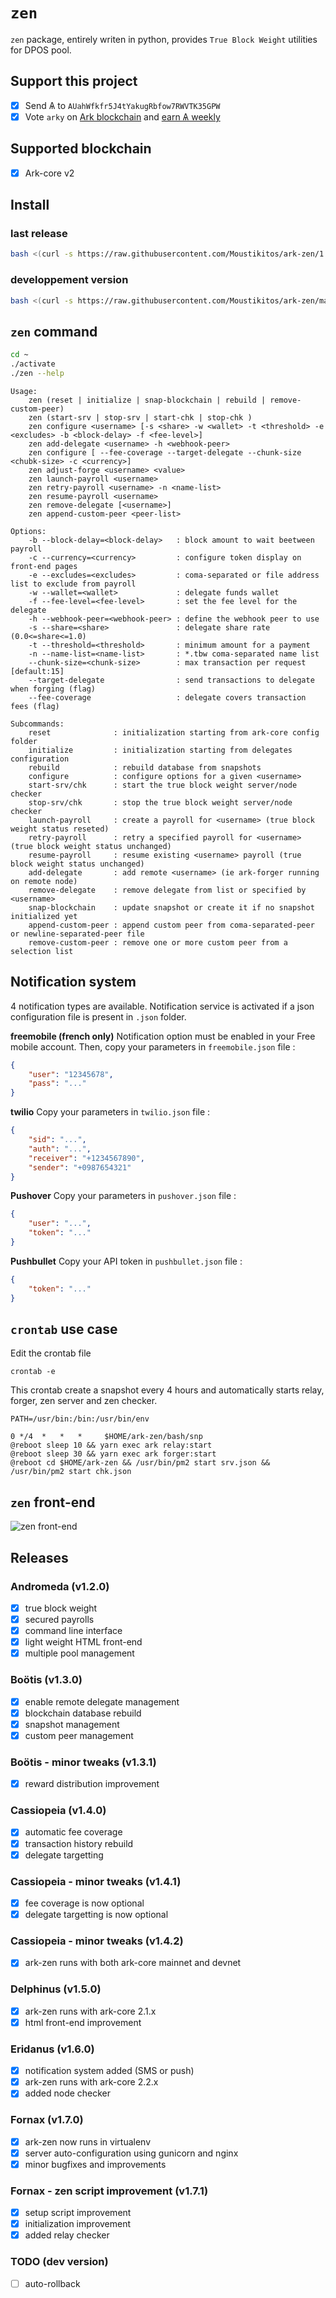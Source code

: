 # `zen`

`zen` package, entirely writen in python, provides `True Block Weight` utilities
for DPOS pool.

## Support this project

  * [X] Send &#1126; to `AUahWfkfr5J4tYakugRbfow7RWVTK35GPW`
  * [X] Vote `arky` on [Ark blockchain](https://explorer.ark.io) and [earn &#1126; weekly](http://arky-delegate.info/arky)

## Supported blockchain

 * [X] Ark-core v2

## Install

### last release

```bash
bash <(curl -s https://raw.githubusercontent.com/Moustikitos/ark-zen/1.7.1/bash/zen-install.sh)
```

### developpement version

```bash
bash <(curl -s https://raw.githubusercontent.com/Moustikitos/ark-zen/master/bash/zen-install-dev.sh)
```

## `zen` command

```bash
cd ~
./activate
./zen --help
```
```
Usage:
    zen (reset | initialize | snap-blockchain | rebuild | remove-custom-peer)
    zen (start-srv | stop-srv | start-chk | stop-chk )
    zen configure <username> [-s <share> -w <wallet> -t <threshold> -e <excludes> -b <block-delay> -f <fee-level>]
    zen add-delegate <username> -h <webhook-peer>
    zen configure [ --fee-coverage --target-delegate --chunk-size <chubk-size> -c <currency>]
    zen adjust-forge <username> <value>
    zen launch-payroll <username>
    zen retry-payroll <username> -n <name-list>
    zen resume-payroll <username>
    zen remove-delegate [<username>]
    zen append-custom-peer <peer-list>

Options:
    -b --block-delay=<block-delay>   : block amount to wait beetween payroll
    -c --currency=<currency>         : configure token display on front-end pages
    -e --excludes=<excludes>         : coma-separated or file address list to exclude from payroll
    -w --wallet=<wallet>             : delegate funds wallet
    -f --fee-level=<fee-level>       : set the fee level for the delegate
    -h --webhook-peer=<webhook-peer> : define the webhook peer to use
    -s --share=<share>               : delegate share rate (0.0<=share<=1.0)
    -t --threshold=<threshold>       : minimum amount for a payment
    -n --name-list=<name-list>       : *.tbw coma-separated name list
    --chunk-size=<chunk-size>        : max transaction per request [default:15]
    --target-delegate                : send transactions to delegate when forging (flag)
    --fee-coverage                   : delegate covers transaction fees (flag)

Subcommands:
    reset              : initialization starting from ark-core config folder
    initialize         : initialization starting from delegates configuration
    rebuild            : rebuild database from snapshots
    configure          : configure options for a given <username>
    start-srv/chk      : start the true block weight server/node checker
    stop-srv/chk       : stop the true block weight server/node checker
    launch-payroll     : create a payroll for <username> (true block weight status reseted)
    retry-payroll      : retry a specified payroll for <username> (true block weight status unchanged)
    resume-payroll     : resume existing <username> payroll (true block weight status unchanged)
    add-delegate       : add remote <username> (ie ark-forger running on remote node)
    remove-delegate    : remove delegate from list or specified by <username>
    snap-blockchain    : update snapshot or create it if no snapshot initialized yet
    append-custom-peer : append custom peer from coma-separated-peer or newline-separated-peer file
    remove-custom-peer : remove one or more custom peer from a selection list
```

## Notification system

4 notification types are available. Notification service is activated if a json configuration file is present in `.json` folder.

**freemobile (french only)**
Notification option must be enabled in your Free mobile account. Then, copy your parameters in `freemobile.json` file&nbsp;:
```json
{
    "user": "12345678", 
    "pass": "..."
}
```

**twilio**
Copy your parameters in `twilio.json` file&nbsp;:
```json
{
    "sid": "...",
    "auth": "...", 
    "receiver": "+1234567890", 
    "sender": "+0987654321"
}
```

**Pushover**
Copy your parameters in `pushover.json` file&nbsp;:
```json
{
    "user": "...",
    "token": "..."
}
```

**Pushbullet**
Copy your API token in `pushbullet.json` file&nbsp;:
```json
{
    "token": "..."
}
```

## `crontab` use case

Edit the crontab file
```shell
crontab -e
```

This crontab create a snapshot every 4 hours and automatically starts relay,
forger, zen server and zen checker.

```shell
PATH=/usr/bin:/bin:/usr/bin/env

0 */4  *   *   *     $HOME/ark-zen/bash/snp
@reboot sleep 10 && yarn exec ark relay:start
@reboot sleep 30 && yarn exec ark forger:start
@reboot cd $HOME/ark-zen && /usr/bin/pm2 start srv.json && /usr/bin/pm2 start chk.json
```

## `zen` front-end

![zen front-end](https://raw.githubusercontent.com/Moustikitos/zen/master/app.png)

## Releases

### Andromeda (v1.2.0)

 - [x] true block weight
 - [x] secured payrolls
 - [x] command line interface
 - [x] light weight HTML front-end
 - [x] multiple pool management

### Boötis (v1.3.0)
 - [x] enable remote delegate management
 - [x] blockchain database rebuild
 - [x] snapshot management
 - [x] custom peer management

### Boötis - minor tweaks (v1.3.1)
 - [x] reward distribution improvement

### Cassiopeia (v1.4.0)
 - [x] automatic fee coverage
 - [x] transaction history rebuild
 - [x] delegate targetting

### Cassiopeia - minor tweaks (v1.4.1)
 - [x] fee coverage is now optional
 - [x] delegate targetting is now optional

### Cassiopeia - minor tweaks (v1.4.2)
 - [x] ark-zen runs with both ark-core mainnet and devnet

### Delphinus (v1.5.0)
 - [x] ark-zen runs with ark-core 2.1.x
 - [x] html front-end improvement

### Eridanus (v1.6.0)
 - [x] notification system added (SMS or push)
 - [x] ark-zen runs with ark-core 2.2.x
 - [x] added node checker

### Fornax (v1.7.0)
 - [x] ark-zen now runs in virtualenv
 - [x] server auto-configuration using gunicorn and nginx 
 - [x] minor bugfixes and improvements

### Fornax - zen script improvement (v1.7.1)
 - [x] setup script improvement
 - [x] initialization improvement
 - [x] added relay checker

### TODO (dev version)
 - [ ] auto-rollback
